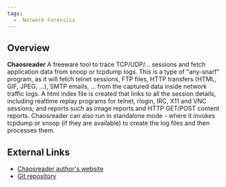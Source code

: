 ```yaml
---
tags:
  -  Network Forensics
---
```

## Overview

**Chaosreader** A freeware tool to trace TCP/UDP/... sessions and fetch
application data from snoop or tcpdump logs. This is a type of
"any-snarf" program, as it will fetch telnet sessions, FTP files, HTTP
transfers (HTML, GIF, JPEG, ...), SMTP emails, ... from the captured
data inside network traffic logs. A html index file is created that
links to all the session details, including realtime replay programs for
telnet, rlogin, IRC, X11 and VNC sessions; and reports such as image
reports and HTTP GET/POST content reports. Chaosreader can also run in
standalone mode - where it invokes tcpdump or snoop (if they are
available) to create the log files and then processes them.

## External Links

- [Chaosreader author's
  website](https://www.brendangregg.com/chaosreader.html)
- [Git repository](https://github.com/brendangregg/Chaosreader)

